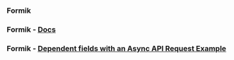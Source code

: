 ### Formik

### Formik - [Docs](https://formik.org/docs/tutorial)

### Formik - [Dependent fields with an Async API Request Example](https://formik.org/docs/examples/dependent-fields-async-api-request)
